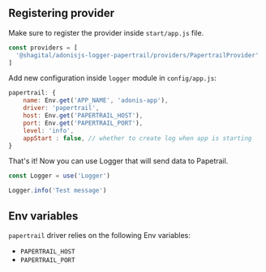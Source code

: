 ## Registering provider

Make sure to register the provider inside `start/app.js` file.

```js
const providers = [
  '@shagital/adonisjs-logger-papertrail/providers/PapertrailProvider'
]
```

Add new configuration inside `logger` module in `config/app.js`:
```js
papertrail: {
    name: Env.get('APP_NAME', 'adonis-app'),
    driver: 'papertrail',
    host: Env.get('PAPERTRAIL_HOST'),
    port: Env.get('PAPERTRAIL_PORT'),
    level: 'info',
    appStart : false, // whether to create log when app is starting
}
```

That's it! Now you can use Logger that will send data to Papetrail.

```js
const Logger = use('Logger')

Logger.info('Test message')

```

## Env variables

`papertrail` driver relies on the following Env variables:
- `PAPERTRAIL_HOST`
- `PAPERTRAIL_PORT`
